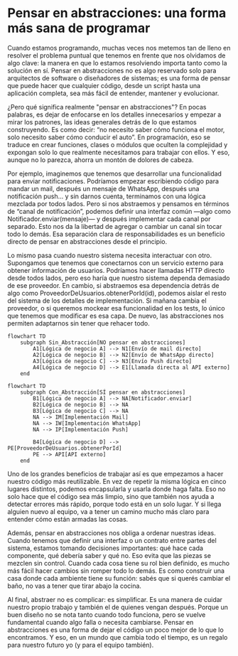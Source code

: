 # Pensar en abstracciones: una forma más sana de programar

Cuando estamos programando, muchas veces nos metemos tan de lleno en resolver el problema puntual que tenemos en frente que nos olvidamos de algo clave: la manera en que lo estamos resolviendo importa tanto como la solución en sí. Pensar en abstracciones no es algo reservado solo para arquitectos de software o diseñadores de sistemas; es una forma de pensar que puede hacer que cualquier código, desde un script hasta una aplicación completa, sea más fácil de entender, mantener y evolucionar.

¿Pero qué significa realmente "pensar en abstracciones"? En pocas palabras, es dejar de enfocarse en los detalles innecesarios y empezar a mirar los patrones, las ideas generales detrás de lo que estamos construyendo. Es como decir: “no necesito saber cómo funciona el motor, solo necesito saber cómo conducir el auto”. En programación, eso se traduce en crear funciones, clases o módulos que oculten la complejidad y expongan solo lo que realmente necesitamos para trabajar con ellos. Y eso, aunque no lo parezca, ahorra un montón de dolores de cabeza.

Por ejemplo, imaginemos que tenemos que desarrollar una funcionalidad para enviar notificaciones. Podríamos empezar escribiendo código para mandar un mail, después un mensaje de WhatsApp, después una notificación push… y sin darnos cuenta, terminamos con una lógica mezclada por todos lados. Pero si nos abstraemos y pensamos en términos de “canal de notificación”, podemos definir una interfaz común —algo como Notificador.enviar(mensaje)— y después implementar cada canal por separado. Esto nos da la libertad de agregar o cambiar un canal sin tocar todo lo demás. Esa separación clara de responsabilidades es un beneficio directo de pensar en abstracciones desde el principio.

Lo mismo pasa cuando nuestro sistema necesita interactuar con otro. Supongamos que tenemos que conectarnos con un servicio externo para obtener información de usuarios. Podríamos hacer llamadas HTTP directo desde todos lados, pero eso haría que nuestro sistema dependa demasiado de ese proveedor. En cambio, si abstraemos esa dependencia detrás de algo como ProveedorDeUsuarios.obtenerPorId(id), podemos aislar el resto del sistema de los detalles de implementación. Si mañana cambia el proveedor, o si queremos mockear esa funcionalidad en los tests, lo único que tenemos que modificar es esa capa. De nuevo, las abstracciones nos permiten adaptarnos sin tener que rehacer todo.

```mermaid
flowchart TD
    subgraph Sin_Abstracción[NO pensar en abstracciones]
        A1[Lógica de negocio A] --> N1[Envío de mail directo]
        A2[Lógica de negocio B] --> N2[Envío de WhatsApp directo]
        A3[Lógica de negocio C] --> N3[Envío Push directo]
        A4[Lógica de negocio D] --> E1[Llamada directa al API externo]
    end
```

```mermaid
flowchart TD
    subgraph Con_Abstracción[SÍ pensar en abstracciones]
        B1[Lógica de negocio A] --> NA[Notificador.enviar]
        B2[Lógica de negocio B] --> NA
        B3[Lógica de negocio C] --> NA
        NA --> IM[Implementación Mail]
        NA --> IW[Implementación WhatsApp]
        NA --> IP[Implementación Push]

        B4[Lógica de negocio D] --> PE[ProveedorDeUsuarios.obtenerPorId]
        PE --> API[API externo]
    end
```

Uno de los grandes beneficios de trabajar así es que empezamos a hacer nuestro código más reutilizable. En vez de repetir la misma lógica en cinco lugares distintos, podemos encapsularla y usarla donde haga falta. Eso no solo hace que el código sea más limpio, sino que también nos ayuda a detectar errores más rápido, porque todo está en un solo lugar. Y si llega alguien nuevo al equipo, va a tener un camino mucho más claro para entender cómo están armadas las cosas.

Además, pensar en abstracciones nos obliga a ordenar nuestras ideas. Cuando tenemos que definir una interfaz o un contrato entre partes del sistema, estamos tomando decisiones importantes: qué hace cada componente, qué debería saber y qué no. Eso evita que las piezas se mezclen sin control. Cuando cada cosa tiene su rol bien definido, es mucho más fácil hacer cambios sin romper todo lo demás. Es como construir una casa donde cada ambiente tiene su función: sabés que si querés cambiar el baño, no vas a tener que tirar abajo la cocina.

Al final, abstraer no es complicar: es simplificar. Es una manera de cuidar nuestro propio trabajo y también el de quienes vengan después. Porque un buen diseño no se nota tanto cuando todo funciona, pero se vuelve fundamental cuando algo falla o necesita cambiarse. Pensar en abstracciones es una forma de dejar el código un poco mejor de lo que lo encontramos. Y eso, en un mundo que cambia todo el tiempo, es un regalo para nuestro futuro yo (y para el equipo también).